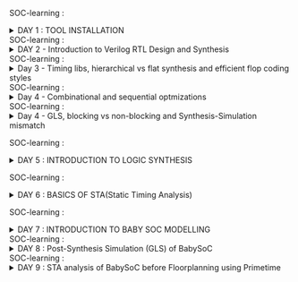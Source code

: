 SOC-learning : <details>
           <summary>DAY 1 : TOOL INSTALLATION</summary>
           <p>YOSYS :
           
![Yosys](https://github.com/user-attachments/assets/90c11a4f-d722-4a08-9d82-67972123b419)
![Yosys_tool working snapshot](https://github.com/user-attachments/assets/99f9f510-5b3c-41a4-bce9-2c3401985754)
IVERILOG :

![iverilog    gtkwave](https://github.com/user-attachments/assets/dceb0649-e892-4cf7-873e-c22d8f292a26)
![iverilog_tool_working snapshot](https://github.com/user-attachments/assets/123ebf3e-50cc-4939-ac40-eb151dfc77d3)

gtkwave :

![gtkwave_tool_working_snapshot](https://github.com/user-attachments/assets/6bf15da3-4d17-4ff8-bfbc-0a20e5409c17)</p>
         </details>
SOC-learning :  <details>
           <summary>DAY 2 - Introduction to Verilog RTL Design and Synthesis</summary>
           BLOCK DIAGRAM OF IVERILOG BASED SIMULATION FLOW:
           ![Screenshot (283)](https://github.com/user-attachments/assets/74ccd96d-384d-4249-89a7-7d7580e52a36)
           Simulator:  -> RTL Design is checked for adherence to the spec by simulating the design.
                       -> Simualtor is the tool used for simulating the design. Iverilog is the tool used for this course
           Design : -> Design is the actual verilog code or the set of verilog codes which has the intended functionality
                       to meet with required specifications.
           Testbench : -> Testbench is the setup to apply stimulus(test_vectors) to the design to cehck its functionality.
           How Simulator works :
           -> Simulator looks for the changes on the input signals.
           -> Upon changes to the input the output is evaluated.
           -> If no change to the input, no change to the output
           -> Simulator is looking for change in the values of input.
           BLOCK DIAGRAM OF TESTBENCH
           ![Screenshot (282)](https://github.com/user-attachments/assets/855efcc4-f476-427c-97e2-b25658cfd65c)
           Yosys : -> Tool used for converting the RTL to netlist.
                   -> Yosys is the synthesizer use din the course.
           ![Screenshot (327)](https://github.com/user-attachments/assets/7311b5ac-14a5-46e8-8336-4fef102ef070)
           Gtkwave :  This is the tool used to see the waveforms of VCD files generated after giving testbench and netlist as an inputs to iverilog.
           Netlist is the representation of design in terms of cells present in the .lib
           Verify the synthesis- Block diagram :
           ![Screenshot (287)](https://github.com/user-attachments/assets/f69155c5-8b12-41b8-a0e5-3ed146ea6c63)
           </details>
SOC-learning :  <details>
           <summary>Day 3 - Timing libs, hierarchical vs flat synthesis and efficient flop coding styles</summary>
           Introduction to .lib :
           example of a .lib file is "sky_130_fd_sc_hd_tt_025c_1v80 : describes about process-tt corner , temperature : 25 C , Operating Voltage : 1.8 volts.
           This is specifying at a particular PVT corner, set of cells which were characterised and the information of those cells is given in terms of their timing and output capacitance  for all possible 
           combinations for differrent drive strenghts. We also have  power(leakage, dynamic and static) information also inside the cell. 
           ![Screenshot (301)](https://github.com/user-attachments/assets/09df6fcc-9c75-413c-8c35-0a8d43d92df7)
           ![Screenshot (302)](https://github.com/user-attachments/assets/e73a1414-052b-4349-9c5d-cd0f7910bb9b)
           Showing an example of a mutltiple_modules.v block : hierarchy vs flatten
           First presenting you the basic commands how to synthesize (hierarchy sub-module is taken as an example)
           ![yosys_synth_hier_1](https://github.com/user-attachments/assets/da6fd8fb-af1a-42dd-9ae3-74b085c4d222)
           ![yosys_synth_hier_2](https://github.com/user-attachments/assets/83bd9a4c-f416-4772-8216-930842b469e0)
           ![yosys_synth_hier_3](https://github.com/user-attachments/assets/14c32b9d-e0ec-43da-95cb-d2e5db9962d7)
           ![yosys_synth_hier_4](https://github.com/user-attachments/assets/180c79f6-951b-4991-9f92-f57761caedb2)
           Secondly, showing you the commands history required for falttening the hierarchy:
           ![commands_used_for_hierarchy_flatten](https://github.com/user-attachments/assets/c1e060b2-aba8-46e9-8a1d-8319c0f4c7c9)
           Observation of difference between written verilog code in hier vs flatten:
           ![submodule_flatten_verilog_code_after_synth](https://github.com/user-attachments/assets/22402a81-085b-453b-a0d0-513dfe216240)
           ![submodule_written_verilog_code_after_synth_hierarchy](https://github.com/user-attachments/assets/e2978027-bdfb-4160-aed1-c6ee440a52f4)
           One important thing about Synthesis is it always calculate the logical effort of the design and take appropriate cells from the .lib during synthesizing the circuit for optimisation.
           Advantages of Sub-module synthesis
           1.) When we have multiple instances of same module, we can save time by synthesizing the sub-module once and use it multiple times.
           2.) Divide and conquer : Let's say we have a massive design, which is unable to synthesize the netlist properly, we can break the netlist into couple of sub-modules , synthesize and stitch it later.
           Why flops ?,  A very important topic
           -> So, theoritically if we observe Glitch is one of the important reasons we went to the flops.
           -> With the flops in between the combinational circuit will actually prevent the glitches.
           Giving you the screenshot of the explanation :
           ![Screenshot (304)](https://github.com/user-attachments/assets/1fca88d0-3420-48d5-a7a2-1b1772739073)
           Different types of flops effiecient coding styles :
           Here we are looking into four flops coding styles:
           1.) ASynchrounous-reset
           2.) Synchronous-set
           3.) Asychrounous-reset-Synchrounous-reset
           4.) Asynchrounous-set
           We will not use syncres_asyncres.v d-ff because we will end up in the race around condition:
           ![Screenshot (303)](https://github.com/user-attachments/assets/9743ad75-1d70-4b4e-b597-0eee03997b4d)
           </details>
SOC-learning :  <details>
           <summary>Day 4  - Combinational and sequential optmizations</summary>
           There are some images of hand-wriiten notes I want to share with you for Combinational and sequential circuits logic optmization:
           Bare with my hand-writing , but it is really good info given in the videos i just wanted to share some of the knowledge I gained.
           ![WhatsApp Image 2024-07-30 at 6 11 15 PM (1)](https://github.com/user-attachments/assets/4db27caa-1b7b-48cf-9953-64c7adc43b19)
           ![WhatsApp Image 2024-07-30 at 6 11 15 PM](https://github.com/user-attachments/assets/cf5248b3-c5a8-4b29-9a67-ed15a3a6ddf0)
           ![WhatsApp Image 2024-07-30 at 6 11 16 PM](https://github.com/user-attachments/assets/dbcde17d-1c35-4090-a331-730c969f0be1)
           ![WhatsApp Image 2024-07-30 at 6 11 17 PM (1)](https://github.com/user-attachments/assets/6039d4b9-dbb3-4195-902b-e50f2cc341ab)
           ![WhatsApp Image 2024-07-30 at 6 11 17 PM (2)](https://github.com/user-attachments/assets/18330b16-7411-4403-9f39-646ab8ac3f1e)
           ![WhatsApp Image 2024-07-30 at 6 11 17 PM (3)](https://github.com/user-attachments/assets/c1ff989c-bf36-4477-95f4-7d56a64af252)
           ![WhatsApp Image 2024-07-30 at 6 11 17 PM (4)](https://github.com/user-attachments/assets/ca3cef79-fc32-4c5b-a9ed-ee5f857d2f8a)
           ![WhatsApp Image 2024-07-30 at 6 11 17 PM (5)](https://github.com/user-attachments/assets/61f95dbe-b651-41a7-8ed3-52cd1d4e3b54)
           ![WhatsApp Image 2024-07-30 at 6 11 17 PM (6)](https://github.com/user-attachments/assets/8ca9315c-f1f6-4bee-87ba-5f9ff3c194fc)
           ![WhatsApp Image 2024-07-30 at 6 11 17 PM (7)](https://github.com/user-attachments/assets/34126f45-44d3-43b4-be87-8888911b74e4)
           ![WhatsApp Image 2024-07-30 at 6 11 17 PM (8)](https://github.com/user-attachments/assets/d4ccab45-c82d-49f7-896a-a31a870352b0)
           ![WhatsApp Image 2024-07-30 at 6 11 17 PM (9)](https://github.com/user-attachments/assets/0f1136ab-9df7-4f6a-a5c2-8dc3939a60b1)
           ![WhatsApp Image 2024-07-30 at 6 11 17 PM (10)](https://github.com/user-attachments/assets/a68649af-dbef-48e8-9a20-aa3317fd35e4)
           ![WhatsApp Image 2024-07-30 at 6 11 17 PM (11)](https://github.com/user-attachments/assets/be7d25ea-6a82-43d5-a9aa-c73e327ff3e0)
           ![WhatsApp Image 2024-07-30 at 6 11 17 PM](https://github.com/user-attachments/assets/f30a6c51-17af-4ee3-ab0a-d05729b81569)
            Logical-optimisation :
           I am providing you a simple example of a mux optimised to and gate.
           Here are the screenshots of the optimisation :
           ![Screenshot (328)](https://github.com/user-attachments/assets/6e3002c3-537b-4651-af21-41cb9c027b50)
           ![Screenshot (329)](https://github.com/user-attachments/assets/949ad744-423a-4b9a-ba76-4000e4efa6e4)
           ![Screenshot (330)](https://github.com/user-attachments/assets/e63ee733-9180-48b8-8334-627342e0a976)
           Some of the advanced techniques explained for optimisation :
           1.) Cloning : So, in this technique if the slack between the launch flop to the capture flop is more then we can clone the launch flop closer the capture flop to optimise the timing.
           2.) Retiming : This means we can adjust the combinational logic between the flops to make the worst(setup of flop1, setup of flop2) to a better setup timing.
           Example of what i am speaking about will be available in the below screenshot .
           ![Screenshot (309)](https://github.com/user-attachments/assets/9dc8834f-866f-4f42-8ed9-b7f8337634fd)
           </details>
           SOC-learning :  <details>
           <summary>Day 4 - GLS, blocking vs non-blocking and Synthesis-Simulation mismatch</summary>
           What is GLS ?
           -> Running the testbench with netlist as Design under test
           -> Netlist is logically same as RTL code.
              * Same testbench will align with the design.
           why GLS ?
           -> Verify the logical correctness of design after synthesis.
           -> Ensuring the timing of the design is met.
              * For this GLS needs to be run with delay annotation.(Outisde the scope of this discussion)
           ![Screenshot (335)](https://github.com/user-attachments/assets/32520423-4675-41f7-9aaf-9fb909483c65)
           We will do GLS synthesis to check the functionality because of Synthesis simulation mismatch, 
           In the below screenshots you can observe some of the reasons for Synthesis simulation mismatch.
           ![Screenshot (336)](https://github.com/user-attachments/assets/1e2a1164-e002-420d-a9d5-d5ac74cff877)
           ![Screenshot (338)](https://github.com/user-attachments/assets/b8668877-90bd-4fb3-a736-441aebc4cb4b)
           Missing Sensitivity list :
           let us take an example of mux 2 x 1,
           if we only provide select line as an input to the sensitivity list this will break the logic because as we know that in simulation when the input changes then only the output changes . So, if the input lines are not provided to the mux in the sensitvity list then output does not change if input (i0 or i1) changes keeping the sel line constant.
           Giving you the screenshot of the missing sensitivity list.
           ![Screenshot (316)](https://github.com/user-attachments/assets/1f3f62bc-28dd-435b-9227-02b24edf1b41)
           Blocking and Non-blocking Statements in verilog :
           -> Inside always block
              * =  Blocking 
                executes the statements in the order it is written.
                So, the first statement is evaluated before the second statement.
              *  <= Non-blocking
                  Executes all the RHS when always block is entered and assigns to LHS.
                  Parallel evaluation.
             LAB work example to show bad_mux: 
             Which has the sensitivity Mismatch problem:
             Before GLS :
             Commands used before GLS :
             ![bad_mux_commands_before_GLS-1](https://github.com/user-attachments/assets/5194dcd6-a5d5-47e6-90a6-4869bd444526)
             Waveform to be observed how sensitivity list is effecting the output before GLS:
             ![Before_GLS_waveform_bad_max](https://github.com/user-attachments/assets/07ff8b96-b415-4f66-8246-21701388b6b1)
             Here, Output changes only when the sel line changes, it is independent of changes in the input. This is not desirable!.
             After GLS :
             ![bad_mux_commands_used_after_GLS](https://github.com/user-attachments/assets/5dceedb4-1b8c-4786-aa37-13bd2953ec29)
             ![bad_mux_commands_after_GLS-1](https://github.com/user-attachments/assets/ac4d75ed-e442-43e0-936d-83f3d6066512)
             We can clearly observe after the GLS ,the synthesised netlist is giving the waveforms where output changes when the input changes as well as sel line changes.
             So, This synthesized netlist will give us the mismatch and let us know that there is a correction in the RTL. So, hence the significance of the GLS(Gate level synthesis is explained).
             </details>

SOC-learning : <details>
           <summary>DAY 5 : INTRODUCTION TO LOGIC SYNTHESIS</summary>
           ![Screenshot (348)](https://github.com/user-attachments/assets/ed03062e-ced0-479c-922a-d58fcf52bf9d)
           ![Screenshot (349)](https://github.com/user-attachments/assets/8e0e0516-d500-43f5-a891-3f6172b9d698)
           ![Screenshot (351)](https://github.com/user-attachments/assets/05a61fdd-45b7-446c-8f9b-73388273e793)
           Digital logic helps us to deisgn the logic we want in real life applications like PC's,laptops, Washing machines etc.       
           We know that logic synthesis is  been done through synthesizing the rtl code.
           How did we do this ? .We will explain it in the next slide .
           ![Screenshot (352)](https://github.com/user-attachments/assets/cf43c6e6-0b42-4961-a6c3-374afe2c3c4e)
           Now we need to understand what is .lib ? .lib is the file which helps us to pick the right cell for the rtl logic in the synthesis. This depends on several factors like PVT corners, timing, power , drive strength  etc.
           So, when we synthesize the rtl logic we need to know which cells are required to meet the setup and hold violations , which cell has the better performance and less area.
           So, mainly the challenge engineers face is to optimise the PPA(Power,Performance and Area) . This is the , most important part in the whole VLSI design.
           ![Screenshot (354)](https://github.com/user-attachments/assets/a2f79ccd-37f9-4921-a6e1-a26965b33961).
           Then next comes to understand the significance of why we require the different types of cells in the .lib file and how we deal with this when we optimise the timing for the design.
           This is been explained in the next slides.
           ![Screenshot (355)](https://github.com/user-attachments/assets/c0ce811d-f5a8-4237-9bf9-bfaac45b99c0)
           ![Screenshot (356)](https://github.com/user-attachments/assets/62928bd6-2dac-44da-aa4e-06add0eadf50)
           ![Screenshot (357)](https://github.com/user-attachments/assets/4203518b-c509-440a-b870-215c079c0166)
           ![Screenshot (358)](https://github.com/user-attachments/assets/447251e1-18b4-4a43-8933-8ff07f5978ef)
           ![Screenshot (359)](https://github.com/user-attachments/assets/0f50c628-5918-46cb-8220-98f3531f9e39)
           ![Screenshot (360)](https://github.com/user-attachments/assets/688baf92-b232-46a5-9f0a-804b0bd3e221)
           Here i am gonna explain the synthesis illustration from a slide given.
           So, when we give an rtl code we know that we can synthesize the rtl code into gate level blocks .
           ![Screenshot (361)](https://github.com/user-attachments/assets/531d2f30-f336-4461-bc85-c5483f59571b)
           Now, we have to understand the significance of the constraints.
           How constraints are helpful in understanding which design is required for the application .
           Here is the slide which presents three implementations for a rtl code .
           ![Screenshot (362)](https://github.com/user-attachments/assets/4546c90d-583b-4fd1-be73-f8146d71b163)
           Let us know analyse which implementatation is the best 
           ![Screenshot (363)](https://github.com/user-attachments/assets/6adc6b1e-2fa1-46a2-a358-6b7affa4bd39)
           ![Screenshot (365)](https://github.com/user-attachments/assets/98a69b2c-c928-47f5-9364-c0e4049ccb17)
           Now from the explanation in the slides , we caanot confirm that implentation is always the best . Because we will take a coarse example which says that hold time is not meeting with the implentation 3 then we cannot prefer implementation 3.
           ![Screenshot (367)](https://github.com/user-attachments/assets/412cb933-5152-4381-93b9-891d41685089)
           ![Screenshot (368)](https://github.com/user-attachments/assets/626758df-15a5-4456-b77c-6bdbc08d3622)
           So, to decide which implemenatation is the best we need to know the constraints first.
           INTRODUCTION TO DC COMPILER
           DC compiler is the mostly used synthesis tool in the VLSI industry , This tool is developed by synopyss EDA vendor .
           Here are the slides which explain how dc_compiler synthesizes the rtl logic.
           Through slides we will understand how the rtl code gets sythesized , what is the terminlogy used in the industry for sythesis. Then we will get to know. Then we will understabnd the ASIC flow at top level and then we will understand how DC compiler flow will work at the top level through the block diagrams.
           ![Screenshot (370)](https://github.com/user-attachments/assets/abe0bfbe-3540-40ce-8f75-8904c8360298)
           ![Screenshot (373)](https://github.com/user-attachments/assets/7fe1459e-0b79-4a94-b15a-2bfd3af7eee5)
           ![Screenshot (374)](https://github.com/user-attachments/assets/dfa1d820-f45f-4f90-93a6-9e58a465fe02)
           ![Screenshot (377)](https://github.com/user-attachments/assets/53c7c71b-afe1-4b56-93a1-56e66b6a1473)
           ![Screenshot (379)](https://github.com/user-attachments/assets/bf9d5b30-2e17-4ec5-b19b-52fecc0a2f9d)
           ![Screenshot (380)](https://github.com/user-attachments/assets/9b45a871-b0de-4386-8f6e-dd0d48a0e8b8)
           I am providing you some of the lab work I had done with DC compiler tool .
           ![Screenshot (397)](https://github.com/user-attachments/assets/950a36c4-ce7c-458c-847a-de18deb12486)
           ![Screenshot (398)](https://github.com/user-attachments/assets/c5325f49-33c8-4590-a199-4fc8b5fcdd34)
           ![Screenshot (399)](https://github.com/user-attachments/assets/eca3ee7d-960e-47c2-a740-daec9e304a00)
           ![Screenshot (400)](https://github.com/user-attachments/assets/a4ccbfb1-f98f-45dd-95aa-582a9fd1fd14)
           ![Screenshot (401)](https://github.com/user-attachments/assets/57851f14-3419-4f88-bc9b-b8d18609018e)
           ![Screenshot (402)](https://github.com/user-attachments/assets/c8f1b3d6-5699-4e36-8235-16649b33ce9f)
           I am also giving you some lab notes I prepared.
           ![WhatsApp Image 2024-08-10 at 3 01 28 PM](https://github.com/user-attachments/assets/b5296c2b-71a4-46af-882d-5551a481f731)
           ![WhatsApp Image 2024-08-10 at 3 01 40 PM](https://github.com/user-attachments/assets/71f83071-cf09-4d6e-803f-569244dd705c)
           ![WhatsApp Image 2024-08-10 at 3 01 54 PM](https://github.com/user-attachments/assets/50049d84-f421-4bf5-8e24-2cb3117e7ec3)
           </details>
           
SOC-learning : <details>
           <summary>DAY 6 : BASICS OF STA(Static Timing Analysis)</summary>
           First slide explains:
           Max delay constraint : Constraint which says that this is the max delay we can have in the design to make it function normally. If it is more than this it will effect the performance. (Setup time)
           Min delay constarint : Constarint which says that this is the min delay constarint we can have in the design , so that the design will not get it's performance deteriorated. (Hold time)
           ![Screenshot (408)](https://github.com/user-attachments/assets/989fc8d4-43c4-465d-ac8e-98c9b6a6bccc)
           Now, we will understand this water bucket analogy while analysing what are the factors that gonna effect the delay.
           ![Screenshot (409)](https://github.com/user-attachments/assets/cf27e67a-3d6c-4884-a32e-d95c0b2bf3c5)
           ![Screenshot (412)](https://github.com/user-attachments/assets/a9fd146d-2aba-4846-9099-526323cf9c0f)
           Water Bucket analogy says that the delay of the cell is the function of input transition and ouptut capacitance.
           ![Screenshot (415)](https://github.com/user-attachments/assets/11ef81af-e106-470c-bfea-ccc6a616e264)
           Here is something we need to understand about timing arcs in comabinational and sequential circuits:
           They are useful in the analysis of the delay in a cell.
           ![Screenshot (416)](https://github.com/user-attachments/assets/e6a8e1c5-7bd5-464f-afdc-9b8c2095ae7a)
           ![Screenshot (420)](https://github.com/user-attachments/assets/e5bdb40d-37a9-4689-836f-74282f4a46f7)
           Now, we need to understand the timing paths. This is really important when you do physcial design beacause, we need to know the worst case scenario of the design to know what frequency can it work on without breaking the functionality. This paths are generally called as critical paths.
           ![Screenshot (425)](https://github.com/user-attachments/assets/de1fd449-7042-46f1-8acc-bf0d9d528811)
           Here is one of the beautiful explanation given regarding a design and how to model the design by considering the constraints. 
           ![Screenshot (426)](https://github.com/user-attachments/assets/7bad3e15-ae2e-456e-8909-0e8a9875c1c8)
           ![Screenshot (428)](https://github.com/user-attachments/assets/fa06479a-4a49-4b5e-bd8c-8742947dda03)
           ![Screenshot (429)](https://github.com/user-attachments/assets/11a2ab87-f432-465d-99a2-4cdc1f94afe8)
           ![Screenshot (430)](https://github.com/user-attachments/assets/3d4c4bec-a1ad-4009-959b-0b127af81d50)
           ![Screenshot (431)](https://github.com/user-attachments/assets/50568dfa-d113-4ea9-a907-52aff451640f)
           ![Screenshot (432)](https://github.com/user-attachments/assets/6bcf7855-b5c9-46db-b9fe-bb97bdedf63c)
           ![Screenshot (433)](https://github.com/user-attachments/assets/d15bb8ee-cf35-48ea-8841-86318854089a)
           ![Screenshot (434)](https://github.com/user-attachments/assets/770fff06-b215-4b7d-8774-516a11b70248)
           ![Screenshot (435)](https://github.com/user-attachments/assets/81a354f0-7e48-4405-bc7c-921822a588e6)
           ![Screenshot (436)](https://github.com/user-attachments/assets/007dd20a-bc4a-4dff-83f7-932d697a95d7)
           ![Screenshot (437)](https://github.com/user-attachments/assets/4d6587cd-8e36-4b40-9ba8-e40c41f7e182)
           ![Screenshot (438)](https://github.com/user-attachments/assets/7f99c05f-3361-42a6-8fea-bd6f56bd2d64)
           ![Screenshot (439)](https://github.com/user-attachments/assets/0176fd07-1cdf-4e9d-a344-811edd4d80d8)
           ![Screenshot (440)](https://github.com/user-attachments/assets/ed75ee75-0c21-49bc-abd8-15b3bbaa5676)
           ![Screenshot (441)](https://github.com/user-attachments/assets/45a0c7ed-4cf9-4c4c-97f3-370d97e8c5c0)
           ![Screenshot (442)](https://github.com/user-attachments/assets/76fb2e94-3bf0-404f-ac36-fca94b079b82)
           So, here we took only analyzed the setup time , we should also analyze the hold time for IO paths.
           There is another important concept called as timimg unateness . 
           Which helps us to know the timing sense of the block present in the .lib.
           ![Screenshot (451)](https://github.com/user-attachments/assets/277cd9aa-c1c8-4515-9f31-1a433152d508)
           This is what some of the lab work which helped me to understand  DC compiler tool , practice this stuff 
           ![Screenshot (454)](https://github.com/user-attachments/assets/c749f391-1327-4bf5-ae0b-eebe76e006de)
           ![Screenshot (455)](https://github.com/user-attachments/assets/d719e9b0-1dfb-4eba-9f4d-bfc7ff98218f)
           ![Screenshot (456)](https://github.com/user-attachments/assets/9d38651d-3587-4ce0-85c3-9e15f55c0db7)
           ![Screenshot (457)](https://github.com/user-attachments/assets/e1b02e7e-b6be-4a7e-8ec9-94a3669d6842)
           ![Screenshot (458)](https://github.com/user-attachments/assets/79961ac0-1c98-4f9f-9532-bddc3a6c248a)
           ![Screenshot (459)](https://github.com/user-attachments/assets/1ab810b3-1767-4be9-b991-f835731a45af)
           ![Screenshot (460)](https://github.com/user-attachments/assets/8dd5c0d5-28ed-4abb-a91d-5b724dc784c2)
           ![Screenshot (461)](https://github.com/user-attachments/assets/325b48b4-b475-4dd4-b658-bcd24560384e)
           ![Screenshot (462)](https://github.com/user-attachments/assets/1ddc94c7-0cdc-4e70-8de4-6df3d4ebbd27)
           ![Screenshot (463)](https://github.com/user-attachments/assets/6347f81c-9913-4dd4-99e1-115717e24965)
           ![Screenshot (464)](https://github.com/user-attachments/assets/2d010e68-43e0-47a3-83fd-89caabbfc935)
           ![Screenshot (465)](https://github.com/user-attachments/assets/4ede5a97-9e60-4c85-bd36-f93c34247dfe)
           ![Screenshot (466)](https://github.com/user-attachments/assets/70a150d0-2ec8-4513-a2fa-8a0472bab0b4)
           ![Screenshot (467)](https://github.com/user-attachments/assets/e7664ce7-8268-420e-9b2c-5ef70c7dd75d)
           ![Screenshot (468)](https://github.com/user-attachments/assets/8a8f80ae-06d6-43f4-bee6-2430cb058720)
           ![Screenshot (469)](https://github.com/user-attachments/assets/2009c2df-1892-4561-be22-097c7e3bd1b4)
           ![Screenshot (470)](https://github.com/user-attachments/assets/72a79b10-267e-4496-afad-bb2f667545a2)
           ![Screenshot (471)](https://github.com/user-attachments/assets/fa7b9533-fd12-4d81-94ee-8938b3094534)
           ![Screenshot (472)](https://github.com/user-attachments/assets/23d5ce1c-068b-4bcf-83fa-adfa132deaf8)
           ![Screenshot (473)](https://github.com/user-attachments/assets/7eceff97-c894-434c-bad7-1a6c913d4f37)
           </details>
           
SOC-learning : <details>
           <summary>DAY 7 : INTRODUCTION TO BABY SOC MODELLING</summary>
           What is a SoC and Why SoC should be used ? :
A System on a Chip (SoC) is an integrated circuit that consolidates all the necessary components of a computer or other electronic system onto a single chip. These components typically include:

Central Processing Unit (CPU): The primary processor responsible for executing instructions and managing tasks.
Memory: Such as RAM and ROM, for temporary and permanent data storage.
Input/Output (I/O) Ports: Interfaces for communication with other devices and peripherals.
Graphics Processing Unit (GPU): Handles rendering of images and video.
Digital Signal Processor (DSP): Specializes in handling audio and video processing.
Other specialized modules: These can include wireless communication components (e.g., Wi-Fi, Bluetooth), power management circuits, and sensors.
Key Advantages of SoCs :

Size Reduction: Integrating multiple components into a single chip significantly reduces the overall size of the device.
Power Efficiency: SoCs typically consume less power than systems with discrete components because of optimized interconnections and reduced need for external interfaces.
Performance: Close proximity of components can lead to faster data transfer rates and improved overall performance.
Cost Efficiency: Manufacturing a single chip can be more cost-effective than producing multiple separate components, leading to lower production costs for the end devices.
Reliability: Fewer interconnections between separate components reduce the likelihood of failure due to connection issues.
Common Applications of SoCs :

Smartphones and Tablets: SoCs are fundamental in mobile devices due to their compact size and efficiency.
Wearable Devices: Such as smartwatches and fitness trackers, which require compact and power-efficient processing.
IoT Devices: Internet of Things (IoT) devices often use SoCs to handle various sensors and connectivity tasks.
Embedded Systems: Used in automotive, industrial, and consumer electronics for dedicated processing tasks.
Examples of Popular SoCs :

Apple A-Series: Used in iPhones and iPads.
Qualcomm Snapdragon: Found in many Android smartphones.
Samsung Exynos: Used in Samsung devices.
NVIDIA Tegra: Used in devices like the Nintendo Switch.
Challenges and Considerations :

Design Complexity: Integrating multiple functions onto a single chip is complex and requires sophisticated design and manufacturing processes.
Heat Management: Concentrating multiple components in a small area can lead to heat dissipation issues, which need to be managed effectively.
Flexibility: SoCs are less flexible than discrete systems because they are highly integrated and customized for specific applications.
Overall, SoCs play a crucial role in modern electronics by enabling more compact, efficient, and powerful devices.

Types of SoC :
• SoCs built around a microcontroller • SoCs built around a microprocessor, often found in cell phones • Specialized application-specific integrated circuit SoCs designed for specific applications that do not fit into the above two categories

SoC Structure :
• An SoC consists of hardware functional units, including microprocessors that run software code, as well as a communications subsystem to connect, control, direct and interface between these functional modules. • Functional components: Processor Cores, Memory, Interfaces, Digital Signal Processor, others • Intermodule communication: Bus-Based Communication, Network on a chip.

SoC Design Flow :
SoC development process can be broken into multiple stages as illustrated in the following figure:
SoC Design Flow
Specification and Planning:

Define the system requirements, including performance, power, area, and functionality.
Choose the target applications and markets.
Architecture Design:

Develop the overall architecture, including CPU, GPU, memory, and peripherals.
Define the interconnect scheme and data flow.
Component Selection:

Choose standard IP cores (e.g., processors, memory controllers) or design custom components.
Ensure compatibility and integration capability of all components.
Integration and Verification:

Integrate the chosen components into a unified design.
Perform extensive verification using simulation, emulation, and formal methods to ensure functionality and performance.
Physical Design:

Perform synthesis to convert the high-level design into a gate-level netlist.
Conduct floorplanning, placement, and routing to create the physical layout of the chip.
Optimize for power, performance, and area (PPA).
Fabrication and Testing:

Send the final design to a semiconductor foundry for fabrication.
Perform post-fabrication testing to ensure the chip meets specifications.
Software Development:

Develop and optimize software to run on the SoC, including drivers, operating systems, and applications.

Ensure seamless integration between hardware and software components.

![SOC-designlifecycle-ezgif com-webp-to-jpg-converter](https://github.com/user-attachments/assets/a00144f8-e7f4-42b6-bec7-086b784e2490)

Introduction to VSDBabySoC :
VSDBabySoC is a small yet powerful RISCV-based SoC. The main purpose of designing such a small SoC is to test three open-source IP cores together for the first time and calibrate the analog part of it. VSDBabySoC contains one RVMYTH microprocessor, an 8x-PLL to generate a stable clock, and a 10-bit DAC to communicate with other analog devices.
![357534769-d7dcc6b8-e7dd-4fed-be88-7991e110a4eb](https://github.com/user-attachments/assets/e6cf23f7-489a-4c02-81de-09e51ed3dde5)

BabySoC Components
RVMYTH
RVMYTH: The RVMYTH core is a simple RISC V-based CPU designed for educational purposes and small-scale applications. It provides a practical example of a RISC-V processor implementation.
PLL
Phase-Locked Loop (PLL): A phase-locked loop or PLL is a control system that generates an output signal whose phase is related to the phase of an input signal. PLLs are widely used for synchronization purposes, including clock generation and distribution.
DAC
Digital-to-Analog Converter (DAC): A DAC is a system that converts a digital signal into an analog signal. DACs are widely used in modern communication systems, enabling the generation of digitally-defined transmission signals.

REFERENCES:
https://github.com/Subhasis-Sahu/SFAL-VSD?tab=readme-ov-file#what-is-a-soc-and-why-soc-should-be-used--
https://github.com/vpamidi9/sfal-vsd-venkatesh

Note :

RVMYTH is designed and created by the TL-Verilog language. So we need a way for compile and transform it to the Verilog language and use the result in our SoC. Here the sandpiper-saas could help us do the job.
Step-by-Step process of modelling :
Install These Required Packages:

 $ sudo apt install make python python3 python3-pip git iverilog gtkwave docker.io
 $ sudo chmod 666 /var/run/docker.sock
 $ cd ~
Step-by-Step process of modelling :

1.)  While installing pip there are some challenges I faced while downloading the sandpiper-saas
 ![pip-sandpiper-error](https://github.com/user-attachments/assets/ed4a499d-ac2d-43ba-96e0-fa2698474099)
 The work-around which helped to overcome the problem of downloading the sandpiper -saas
 ![work-around-fixing-pip-sandpiper-saas-module](https://github.com/user-attachments/assets/2f2eb6d9-b037-4d13-99f2-8e93df99a5b6)
 ![sandpiper-saas screenshot](https://github.com/user-attachments/assets/6fbb6d59-2ef2-4a10-a3c8-9ef3929d04f4)
 
2.)
 ```
git clone https://github.com/manili/VSDBabySoC.git - clone this repo containing VSDBabySoC design files and testbench.

cd /home/sai-goutham/VSDBabySoC

sandpiper-saas -i ./src/module/*.tlv -o rvmyth.v --bestsv --noline -p verilog --outdir ./src/module/ - to translate .tlv definition of rvmyth into .v definition.
```
It will generate following .v files rvmyth.v and rvmyth_gen.v.

view the ouput vcd file: cd /home/sai-goutham/VSDBabySoC/output/pre_synth_sim.vcd

waveform: DAC output is verified along with out 
![BabySoC_functional_waveforms](https://github.com/user-attachments/assets/edf8c039-6dee-4cda-9afd-a7f841cdbab8)
</details>
SOC-learning : <details>
           <summary>DAY 8 : Post-Synthesis Simulation (GLS) of BabySoC</summary>

#**Why do pre-synthesis Simulation? Why not just do post-synthesis Simulation? :**

Pre-synthesis simulation is done according to the logic we have designed for and written -> only functionality.
Post synthesis simulation / ‘gate level simulation’ is done after synthesis considering each and every gate delays into account. It reports the violations in both functionality and timing.
This also shows the mismatches we are likely to get due to wrong usage of operators and inference of latches.
For ex: using ‘X’(simulator terms/ synthesizer terms) - ‘Unknown’/“Don’t care”.

#**GLS: a brief introduction :**

The term "gate level" refers to the netlist view of a circuit, usually produced by logic synthesis.
So while RTL simulation is pre-synthesis, GLS is post-synthesis.
The netlist view is a complete connection list consisting of gates and IP models with full functional and timing behavior.
RTL simulation is a zero delay environment and events generally occur on the active clock edge.
GLS can be zero delay also, but is more often used in unit delay or full timing mode.
Gate level simulation is used to boost the confidence regarding implementation of a design and can help verify dynamic circuit behaviour, which cannot be verified accurately by static methods. It is a significant step in the verification process.

#**To synthesize the VSDBabySoC design,**
##**Converting .lib file to .db file**

Errors while reading the .lib file 

![errors_encountered_while_read_lib_post_gls](https://github.com/user-attachments/assets/08f4286f-14e3-43b4-baa3-36d8f6aeb0bd)

After rectifying the issue in the .lib file , we are able to read the .lib file successfully while converting .lib file to .db file 

![fixed_errors_while_Read_lib_post_GLS](https://github.com/user-attachments/assets/b9779da9-eaa7-4bc5-bf7d-92c75623ec13)

Convert .lib file to .db file using Synopsys Library Compiler (lc_shell). We need .db format for avsddac.lib, avsdpll.lib & sky130_fd_sc_hd__tt_025C_1v80.lib.

So, just as a heads up , if you are unsuccessful in coverting the .lib to .db files then please installl the sky130_fd_sc_hd__tt_025C_1v80.lib file 
**Use below command to downlaod latest sky130_fd_sc_hd__tt_025C_1v80.lib file:**

wget [https://raw.githubusercontent.com/efabless/skywater-pdk-libs-sky130_fd_sc_hd/master/timing/sky130_fd_sc_hd__tt_025C_1v80.lib](https://raw.githubusercontent.com/efabless/skywater-pdk-libs-sky130_fd_sc_hd/master/timing/sky130_fd_sc_hd__tt_025C_1v80.lib)

Commands I used to convert .lib to db files :
```
cd /home/sai/VSDBabySoC/src/lib
lc_shell
read_lib sky130_fd_sc_hd__tt_025C_1v80.lib
write_lib avsdpll -format db -output sky130_fd_sc_hd__tt_025C_1v80.db
```
This is the output we will see after the coversion of .lib to .db file

![coversion_lib_to_db](https://github.com/user-attachments/assets/c899d1ea-dd28-4fcb-854a-5203b4c803f3)

## Lab - Synthesis and Post Synthesis (Gate Level) Simulation

### Below commands to perform the synthesis:

```
cd /home/sai/VSDBabySoC/
dc_shell
set target_library /home/sai/VSDBabySoC/src/lib/sky130_fd_sc_hd__tt_025C_1v80.db
set link_library {* /home/sai/VSDBabySoC/src/lib/sky130_fd_sc_hd__tt_025C_1v80.db /home/sai/VSDBabySoC/src/lib/avsddac.db /home/sai/VSDBabySoC/src/lib/avsdpll.db}
set search_path { /home/sai/VSDBabySoC/src/include/ /home/sai/VSDBabySoC/src/module/}
read_file {sandpiper_gen.vh  sandpiper.vh  sp_default.vh  sp_verilog.vh clk_gate.v rvmyth.v rvmyth_gen.v vsdbabysoc.v} -autoread -top vsdbabysoc
link
compile_ultra
write_file -format verilog -hierarchy -output /home/sai/VSDBabySoC/output/babysoc_netlist.v
report_qor > report_qor.txt
```
### QOR Report
![qor_without_sdc_constraints](https://github.com/user-attachments/assets/23a1a03d-7960-474c-a020-e42a58155a51)
![qor_without_sdc_constraints_2](https://github.com/user-attachments/assets/5c4b92c6-8217-4b25-a272-cb0d98a17765)

### Commands to perform post-synthesis simulation:
```
iverilog -DFUNCTIONAL -DUNIT_DELAY=#1 -o ./output/post_synth_sim.out ./src/gls_model/primitives.v ./src/gls_model/sky130_fd_sc_hd.v ./output/vsdbabysoc_net.v ./src/module/avsdpll.v ./src/module/avsddac.v ./src/module/testbench.v
cd output
./post_synth_sim.out
gtkwave dump.vcd
```
### post-synth and pre-synth wave forms are same :
We see the same output for pre synthesis and post synthesis : (Verified that functionality is same for pre-synthesis and post-synthesis)
#### pre-synth :
![Pre-GLS-BabySoC_functional_waveforms](https://github.com/user-attachments/assets/eaa856f1-7c68-4e34-8d53-a0cb6c5ae1c2)
#### post-synth :
![post_GLS_synthesis_waveform](https://github.com/user-attachments/assets/2ec637cb-f6b7-4c92-b1d1-9881e7afa74d)

## Lab - Synthesis with SDC Constraints
### Synthesis using constraints:
In SDC file we have defined the constrains based on the constrains we will synthesis our design.
Following are the constrains add in the vsdbabysoc_synthesis.sdc file in the folder /home/sai/VSDBabySoC/src/sdc/
```
set_units -time ns
set_max_area 8000
set_load -pin_load 0.5 [get_ports OUT]
set_load -min -pin_load 0.5 [get_ports OUT]
create_clock [get_pins pll/CLK] -name clk -period 10 -waveform {0 5}
set_clock_latency 1 [get_clocks clk]
set_clock_latency -source 2 [get_clocks clk]
set_clock_uncertainty 0.5  [get_clocks clk]
set_max_delay 10 -from [get_pins dac/OUT] -to [get_ports OUT]
set_input_delay -clock clk -max 4 [get_ports VCO_IN]
set_input_delay -clock clk -min 1 [get_ports VCO_IN]
set_input_delay -clock clk -max 4 [get_ports ENb_CP]
set_input_delay -clock clk -min 1 [get_ports ENb_CP]
set_input_transition -max 0.4 [get_ports VCO_IN]
set_input_transition -min 0.1 [get_ports VCO_IN]
set_input_transition -max 0.4 [get_ports ENb_CP]
set_input_transition -min 0.1 [get_ports ENb_CP]

```
### Commands to perform synthesis with SDC constraints:

```
cd /home/sai/VSDBabySoC/
dc_shell
set target_library /home/sai/VSDBabySoC/src/lib/sky130_fd_sc_hd__tt_025C_1v80.db
set link_library {* /home/sai/VSDBabySoC/src/lib/sky130_fd_sc_hd__tt_025C_1v80.db /home/sai/VSDBabySoC/src/lib/avsddac.db /home/sai/VSDBabySoC/src/lib/avsdpll.db}
set search_path { /home/sai/VSDBabySoC/src/include/ /home/sai/VSDBabySoC/src/module/}
read_file {sandpiper_gen.vh  sandpiper.vh  sp_default.vh  sp_verilog.vh clk_gate.v rvmyth.v rvmyth_gen.v vsdbabysoc.v} -autoread -top vsdbabysoc
link
read_sdc /home/sai/VSDBabySoC/src/sdc/vsdbabysoc_synthesis.sdc
compile_ultra
write_file -format verilog -hierarchy -output /home/sai/VSDBabySoC/output/babysoc_netlist.v
report_qor > report_qor_sdc.txt
report_timing -nets -attributes -input_pins -transition_time -delay_type max > report_setup_sdc.txt
report_timing -nets -attributes -input_pins -transition_time -delay_type min > report_hold_sdc.txt
```
Compare and observe the differences between qor report before using and after using sdc constraints:

**gvimdiff report_qor.txt report_qor_sdc.txt **

</details>
SOC-learning : <details>
           <summary>DAY 9 : STA analysis  of BabySoC before Floorplanning using Primetime</summary>
           ```
           cd /home/sai/VSDBabySoC/
           Open pt_shell
           source sta_mul_pvt_primetime.tcl > my_learning_sta_mul_pvt_primetime_run.txt
           
           ```
           After Successfully running primetime for the design BabySoC
           Open sta_mul_pvt_primetime.tcl
         
         ``` 
         PVT_Corner	  WNS	   WHS
         ff_100C_1v65	 2.852984	  -0.250917
         ff_100C_1v95	 4.220676	  -0.304045
         ff_n40C_1v56	 1.592035	  -0.208451
         ff_n40C_1v65	 2.574583	  -0.244908
         ff_n40C_1v76	 3.444535	  -0.275657
         ff_n40C_1v95	 4.447599	  -0.312528
         ss_100C_1v40	-18.091564	   0.405345
         ss_100C_1v60	-9.315001	   0.142039
         ss_n40C_1v28	-55.31789	   1.329605
         ss_n40C_1v35	-35.723297	   0.847522
         ss_n40C_1v40	-27.194054	   0.624912
         ss_n40C_1v44	-22.168922	   0.490901
         ss_n40C_1v60	-10.624826	   0.162826
         ss_n40C_1v76	-5.055514	   0.003838
         tt_025C_1v80	 0.571624	  -0.190414
         tt_100C_1v80	 0.418252	  -0.185542
         
         ```
         ```
         Graph for WNS: Worst negative slack (Setup)
         ```
         ![BabySoC_STA_primetime_no_parasitic_WNS](https://github.com/user-attachments/assets/4efb3881-85f9-42e5-af68-fffd2130eb14)

         ```
         Graph for WHS: Worst hold slack(hold)
         ```
         ![BabySoC_STA_primetime_no_parasitic_WHS](https://github.com/user-attachments/assets/a88ef81e-bfa4-4232-855a-f6b2a749227e)
         
         
         
           
           













           


